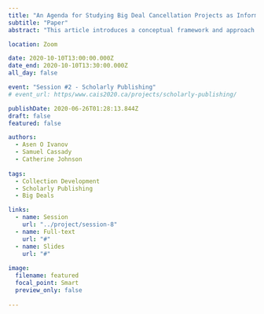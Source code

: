 ```yaml
---
title: "An Agenda for Studying Big Deal Cancellation Projects as Information Practice"
subtitle: "Paper"
abstract: "This article introduces a conceptual framework and approach for studying the information and decision-making practices of academic librarians involved in big deal cancellation projects—a type of collection malmanagement projects that are today prevalent across academic libraries in North America. We describe the nature and dynamics of big deal cancellation projects and conceptualize the quantitative and qualitative evaluations they entail. Predicated on this account, we present a theoretical and methodological agenda for empirical research. This conceptual paper goal, thus, is to describe and conceptualize big deal cancellation projects as an object of empirical research and to offer a perspective on how they can be studied as a type of information practice."

location: Zoom

date: 2020-10-10T13:00:00.000Z
date_end: 2020-10-10T13:30:00.000Z
all_day: false

event: "Session #2 - Scholarly Publishing"
# event_url: https/www.cais2020.ca/projects/scholarly-publishing/

publishDate: 2020-06-26T01:28:13.844Z
draft: false
featured: false

authors:
  - Asen O Ivanov
  - Samuel Cassady
  - Catherine Johnson
  
tags:
  - Collection Development
  - Scholarly Publishing
  - Big Deals

links:
  - name: Session
    url: "../project/session-8"
  - name: Full-text
    url: "#"
  - name: Slides
    url: "#"
  
image:
  filename: featured
  focal_point: Smart
  preview_only: false
  
---
```

